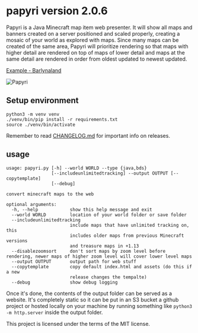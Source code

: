 # papyri version 2.0.6

Papyri is a Java Minecraft map item web presenter. It will show all maps and banners created on a server positioned and scaled properly, creating a mosaic of your world as explored with maps. Since many maps can be created of the same area, Papyri will prioritize rendering so that maps with higher detail are rendered on top of maps of lower detail and maps at the same detail are rendered in order from oldest updated to newest updated.

[Example - Barlynaland](https://minecraft.greener.ca/barlynaland/)

![Papyri](logo.png)

## Setup environment

```
python3 -m venv venv
./venv/bin/pip install -r requirements.txt
source ./venv/bin/activate
```


Remember to read [CHANGELOG.md](CHANGELOG.md) for important info on releases.

## usage

```
usage: papyri.py [-h] --world WORLD --type {java,bds}
                 [--includeunlimitedtracking] --output OUTPUT [--copytemplate]
                 [--debug]

convert minecraft maps to the web

optional arguments:
  -h, --help            show this help message and exit
  --world WORLD         location of your world folder or save folder
  --includeunlimitedtracking
                        include maps that have unlimited tracking on, this
                        includes older maps from previous Minecraft versions
                        and treasure maps in +1.13
  --disablezoomsort     don't sort maps by zoom level before rendering, newer maps of higher zoom level will cover lower level maps
  --output OUTPUT       output path for web stuff
  --copytemplate        copy default index.html and assets (do this if a new
                        release changes the tempalte)
  --debug               show debug logging
```

Once it's done, the contents of the output folder can be served as a website. It's completely static so it can be put in an S3 bucket a github project or hosted locally on your machine by running something like `python3 -m http.server` inside the output folder.


This project is licensed under the terms of the MIT license.
